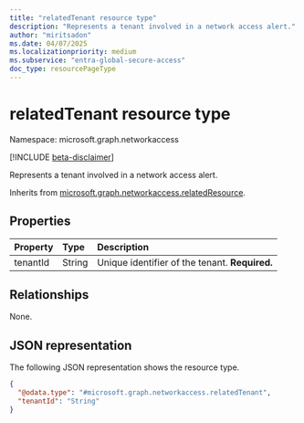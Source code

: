 ```yaml
---
title: "relatedTenant resource type"
description: "Represents a tenant involved in a network access alert."
author: "miritsadon"
ms.date: 04/07/2025
ms.localizationpriority: medium
ms.subservice: "entra-global-secure-access"
doc_type: resourcePageType
---
```


# relatedTenant resource type

Namespace: microsoft.graph.networkaccess

[!INCLUDE [beta-disclaimer](../../includes/beta-disclaimer.md)]

Represents a tenant involved in a network access alert.

Inherits from [microsoft.graph.networkaccess.relatedResource](../resources/networkaccess-relatedresource.md).

## Properties
|Property|Type|Description|
|:---|:---|:---|
|tenantId|String|Unique identifier of the tenant. **Required.**|

## Relationships
None.

## JSON representation
The following JSON representation shows the resource type.
<!-- {
  "blockType": "resource",
  "@odata.type": "microsoft.graph.networkaccess.relatedTenant"
}
-->
``` json
{
  "@odata.type": "#microsoft.graph.networkaccess.relatedTenant",
  "tenantId": "String"
}
```
